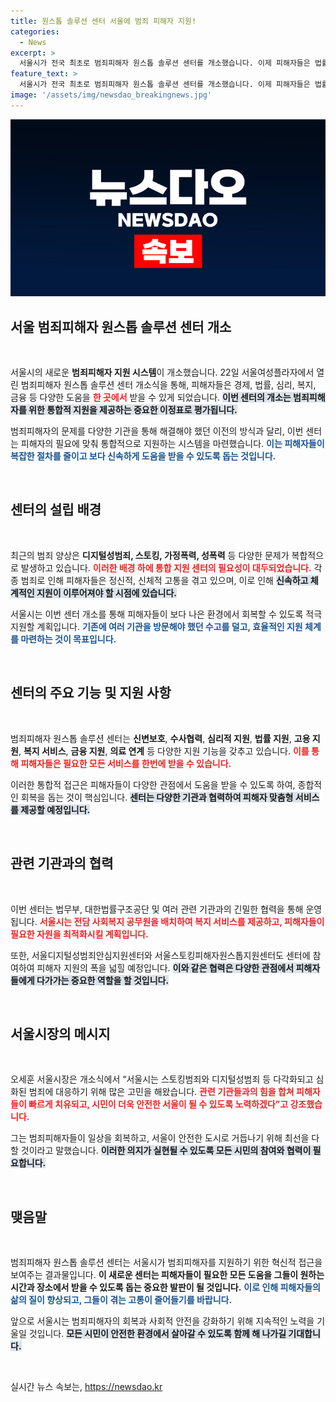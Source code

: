 ```yaml
---
title: 원스톱 솔루션 센터 서울에 범죄 피해자 지원!
categories:
  - News
excerpt: >
  서울시가 전국 최초로 범죄피해자 원스톱 솔루션 센터를 개소했습니다. 이제 피해자들은 법률, 심리, 복지 등 다양한 지원을 한 곳에서 받을 수 있어 피해 회복이 더욱 빨라질 전망입니다.
feature_text: >
  서울시가 전국 최초로 범죄피해자 원스톱 솔루션 센터를 개소했습니다. 이제 피해자들은 법률, 심리, 복지 등 다양한 지원을 한 곳에서 받을 수 있어 피해 회복이 더욱 빨라질 전망입니다.
image: '/assets/img/newsdao_breakingnews.jpg'
---
```


<p><img src="/assets/img/newsdao_breakingnews.jpg" alt="flaretime 속보" /></p>

<h2 data-ke-size="size26">서울 범죄피해자 원스톱 솔루션 센터 개소</h2>

<p data-ke-size="size16">&nbsp;</p>

<p>서울시의 새로운 <b>범죄피해자 지원 시스템</b>이 개소했습니다. 22일 서울여성플라자에서 열린 범죄피해자 원스톱 솔루션 센터 개소식을 통해, 피해자들은 경제, 법률, 심리, 복지, 금융 등 다양한 도움을 <b><span style="color: #ee2323;">한 곳에서</span></b> 받을 수 있게 되었습니다. <b><span style="background-color: #21538527;">이번 센터의 개소는 범죄피해자를 위한 통합적 지원을 제공하는 중요한 이정표로 평가됩니다.</span></b> </p>

<p>범죄피해자의 문제를 다양한 기관을 통해 해결해야 했던 이전의 방식과 달리, 이번 센터는 피해자의 필요에 맞춰 통합적으로 지원하는 시스템을 마련했습니다. <b><span style="color: #1a5490;">이는 피해자들이 복잡한 절차를 줄이고 보다 신속하게 도움을 받을 수 있도록 돕는 것입니다.</span></b> </p>

<p data-ke-size="size16">&nbsp;</p>

<h2 data-ke-size="size26">센터의 설립 배경</h2>

<p data-ke-size="size16">&nbsp;</p>

<p>최근의 범죄 양상은 <b>디지털성범죄, 스토킹, 가정폭력, 성폭력</b> 등 다양한 문제가 복합적으로 발생하고 있습니다. <b><span style="color: #ee2323;">이러한 배경 하에 통합 지원 센터의 필요성이 대두되었습니다.</span></b> 각종 범죄로 인해 피해자들은 정신적, 신체적 고통을 겪고 있으며, 이로 인해 <b><span style="background-color: #21538527;">신속하고 체계적인 지원이 이루어져야 할 시점에 있습니다.</span></b> </p>

<p>서울시는 이번 센터 개소를 통해 피해자들이 보다 나은 환경에서 회복할 수 있도록 적극 지원할 계획입니다. <b><span style="color: #1a5490;">기존에 여러 기관을 방문해야 했던 수고를 덜고, 효율적인 지원 체계를 마련하는 것이 목표입니다.</span></b> </p>

<p data-ke-size="size16">&nbsp;</p>

<h2 data-ke-size="size26">센터의 주요 기능 및 지원 사항</h2>

<p data-ke-size="size16">&nbsp;</p>

<p>범죄피해자 원스톱 솔루션 센터는 <b>신변보호</b>, <b>수사협력</b>, <b>심리적 지원</b>, <b>법률 지원</b>, <b>고용 지원</b>, <b>복지 서비스</b>, <b>금융 지원</b>, <b>의료 연계</b> 등 다양한 지원 기능을 갖추고 있습니다. <b><span style="color: #ee2323;">이를 통해 피해자들은 필요한 모든 서비스를 한번에 받을 수 있습니다.</span></b> </p>

<p>이러한 통합적 접근은 피해자들이 다양한 관점에서 도움을 받을 수 있도록 하여, 종합적인 회복을 돕는 것이 핵심입니다. <b><span style="background-color: #21538527;">센터는 다양한 기관과 협력하여 피해자 맞춤형 서비스를 제공할 예정입니다.</span></b> </p>

<p data-ke-size="size16">&nbsp;</p>

<h2 data-ke-size="size26">관련 기관과의 협력</h2>

<p data-ke-size="size16">&nbsp;</p>

<p>이번 센터는 법무부, 대한법률구조공단 및 여러 관련 기관과의 긴밀한 협력을 통해 운영됩니다. <b><span style="color: #ee2323;">서울시는 전담 사회복지 공무원을 배치하여 복지 서비스를 제공하고, 피해자들이 필요한 자원을 최적화시킬 계획입니다.</span></b> </p>

<p>또한, 서울디지털성범죄안심지원센터와 서울스토킹피해자원스톱지원센터도 센터에 참여하여 피해자 지원의 폭을 넓힐 예정입니다. <b><span style="background-color: #21538527;">이와 같은 협력은 다양한 관점에서 피해자들에게 다가가는 중요한 역할을 할 것입니다.</span></b> </p>

<p data-ke-size="size16">&nbsp;</p>

<h2 data-ke-size="size26">서울시장의 메시지</h2>

<p data-ke-size="size16">&nbsp;</p>

<p>오세훈 서울시장은 개소식에서 “서울시는 스토킹범죄와 디지털성범죄 등 다각화되고 심화된 범죄에 대응하기 위해 많은 고민을 해왔습니다. <b><span style="color: #ee2323;">관련 기관들과의 힘을 합쳐 피해자들이 빠르게 치유되고, 시민이 더욱 안전한 서울이 될 수 있도록 노력하겠다”고 강조했습니다.</span></b> </p>

<p>그는 범죄피해자들이 일상을 회복하고, 서울이 안전한 도시로 거듭나기 위해 최선을 다할 것이라고 말했습니다. <b><span style="background-color: #21538527;">이러한 의지가 실현될 수 있도록 모든 시민의 참여와 협력이 필요합니다.</span></b> </p>

<p data-ke-size="size16">&nbsp;</p>

<h2 data-ke-size="size26">맺음말</h2>

<p data-ke-size="size16">&nbsp;</p>

<p>범죄피해자 원스톱 솔루션 센터는 서울시가 범죄피해자를 지원하기 위한 혁신적 접근을 보여주는 결과물입니다. <b>이 새로운 센터는 피해자들이 필요한 모든 도움을 그들이 원하는 시간과 장소에서 받을 수 있도록 돕는 중요한 발판이 될 것입니다.</b> <b><span style="color: #1a5490;">이로 인해 피해자들의 삶의 질이 향상되고, 그들이 겪는 고통이 줄어들기를 바랍니다.</span></b> </p>

<p>앞으로 서울시는 범죄피해자의 회복과 사회적 안전을 강화하기 위해 지속적인 노력을 기울일 것입니다. <b><span style="background-color: #21538527;">모든 시민이 안전한 환경에서 살아갈 수 있도록 함께 해 나가길 기대합니다.</span></b></p>

<p data-ke-size="size16">&nbsp;</p>
실시간 뉴스 속보는, <a href="https://newsdao.kr" rel="dofollow">https://newsdao.kr</a>



